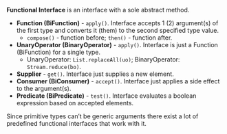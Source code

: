 **Functional Interface** is an interface with a sole abstract method.

- **Function (BiFunction)** - `apply()`. Interface accepts 1 (2) argument(s) of the first type and converts it (them) to the second specified type value.
	- `compose()` - function before; `then()` - function after.
- **UnaryOperator (BinaryOperator)** - `apply()`. Interface is just a Function (BiFunction) for a single type.
	- UnaryOperator: `List.replaceAll(uo)`; BinaryOperator: `Stream.reduce(bo)`.
- **Supplier** - `get()`. Interface just supplies a new element.
- **Consumer (BiConsumer)** - `accept()`. Interface just applies a side effect to the argument(s).
- **Predicate (BiPredicate)** - `test()`. Interface evaluates a boolean expression based on accepted elements.

Since primitive types can’t be generic arguments there exist a lot of predefined functional interfaces that work with it.

